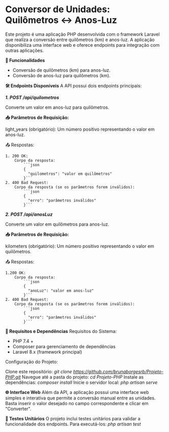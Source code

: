 # Conversor de Unidades: Quilômetros ↔ Anos-Luz
Este projeto é uma aplicação PHP desenvolvida com o framework Laravel que realiza a conversão entre quilômetros (km) e anos-luz. A aplicação disponibiliza uma interface web e oferece endpoints para integração com outras aplicações.

**🚀 Funcionalidades**
- Conversão de quilômetros (km) para anos-luz.
- Conversão de anos-luz para quilômetros (km).

**🛠️ Endpoints Disponíveis**
A API possui dois endpoints principais:

**_1. POST /api/quilometros_**

  Converte um valor em anos-luz para quilômetros.

**📥 Parâmetros de Requisição:**

light_years (obrigatório): Um número positivo representando o valor em anos-luz.

📤 Respostas:

    1. 200 OK:
        Corpo da resposta:
            ```json 
            {
              "quilometros": "valor em quilômetros"
            }```
    2. 400 Bad Request:
        Corpo da resposta (se os parâmetros forem inválidos):
            ```json
            {
              "erro": "parâmetros inválidos"
            }```
            
**_2. POST /api/anosLuz_**

  Converte um valor em quilômetros para anos-luz.

**📥 Parâmetros de Requisição:**

kilometers (obrigatório): Um número positivo representando o valor em quilômetros.

📤 Respostas:

    1.200 OK:
        Corpo da resposta:
            ```json
            {
              "anoLuz": "valor em anos-luz"
            }```
    2. 400 Bad Request:
        Corpo da resposta (se os parâmetros forem inválidos):
            ```json
            {
              "erro": "parâmetros inválidos"
            }```

**🔧 Requisitos e Dependências**
Requisitos do Sistema:
- PHP 7.4 +
- Composer para gerenciamento de dependências
- Laravel 8.x (framework principal)
  
Configuração do Projeto:

Clone este repositório:
    _git clone https://github.com/brunaborgesrb/Projeto-PHP.git_
Navegue até a pasta do projeto:
    _cd Projeto-PHP_
Instale as dependências:
    _composer install_
Inicie o servidor local:
    _php artisan serve_

**🌐 Interface Web**
Além da API, a aplicação possui uma interface web simples e interativa que permite a conversão manual entre as unidades. Basta inserir o valor desejado no campo correspondente e clicar em "Converter".

**🧪 Testes Unitários**
O projeto inclui testes unitários para validar a funcionalidade dos endpoints. Para executá-los:
    _php artisan test_

